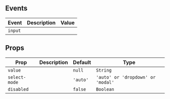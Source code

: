 ## Events

| Event   | Description | Value |
| ------- | ----------- | ----- |
| `input` |             |       |

## Props

| Prop          | Description | Default  | Type                              |
| ------------- | ----------- | -------- | --------------------------------- |
| `value`       |             | `null`   | `String`                          |
| `select-mode` |             | `'auto'` | `'auto' or 'dropdown' or 'modal'` |
| `disabled`    |             | `false`  | `Boolean`                         |
